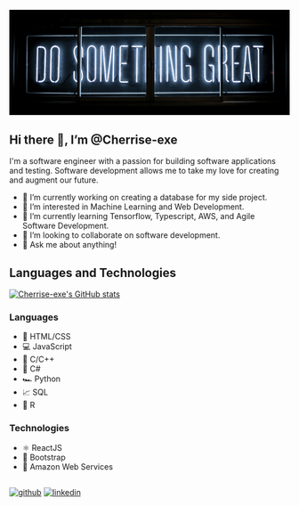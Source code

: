 
![Software Engineer](https://raw.githubusercontent.com/Cherrise-exe/Cherrise-exe/main/clark-tibbs-oqStl2L5oxI-unsplash.jpg)

## Hi there 👋, I’m @Cherrise-exe
I'm a software engineer with a passion for building software applications and testing. Software development allows me to take my love for creating and augment our future.

- 🔭 I’m currently working on creating a database for my side project.
- 👀 I’m interested in Machine Learning and Web Development.
- 🌱 I’m currently learning Tensorflow, Typescript, AWS, and Agile Software Development.
- 💞️ I’m looking to collaborate on software development. 
- 💬 Ask me about anything! 

## Languages and Technologies
[![Cherrise-exe's GitHub stats](https://github-readme-stats.vercel.app/api?username=Cherrise-exe)](https://github.com/anuraghazra/github-readme-stats)

### Languages
* 🎨 HTML/CSS
* 💻 JavaScript
* 🏇 C/C++
* 🚙 C#
* 🏎️ Python
* :chart_with_upwards_trend: SQL
* :triangular_ruler: R

### Technologies
* ⚛️ ReactJS
* :boot: Bootstrap
* :repeat: Amazon Web Services

## 
[<img src='https://raw.githubusercontent.com/Rush/Font-Awesome-SVG-PNG/3cfbcdaff9818c3e2c07d755d556fe1f34d7cf0d/white/svg/github.svg' alt='github' height='50'>](https://github.com/Cherrise-exe) [<img src='https://raw.githubusercontent.com/Rush/Font-Awesome-SVG-PNG/3cfbcdaff9818c3e2c07d755d556fe1f34d7cf0d/white/svg/linkedin-square.svg' alt='linkedin' height='50'>](https://www.linkedin.com/in/cherrisehatcher/)  

<!---
Cherrise-exe/Cherrise-exe is a ✨ special ✨ repository because its `README.md` (this file) appears on your GitHub profile.
You can click the Preview link to take a look at your changes.
--->
